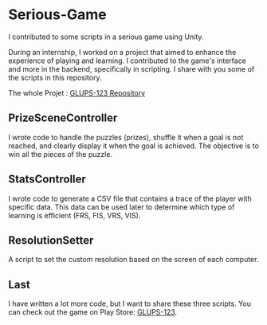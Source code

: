 # Serious-Game
I contributed to some scripts in a serious game using Unity.

During an internship, I worked on a project that aimed to enhance the experience of playing and learning. I contributed to the game's interface and more in the backend, specifically in scripting. I share with you some of the scripts in this repository.

The whole Projet : [GLUPS-123 Repository](https://github.com/FSTT-LIST/GLUPS-123/tree/master)

## PrizeSceneController
I wrote code to handle the puzzles (prizes), shuffle it when a goal is not reached, and clearly display it when the goal is achieved. The objective is to win all the pieces of the puzzle.

## StatsController
I wrote code to generate a CSV file that contains a trace of the player with specific data. This data can be used later to determine which type of learning is efficient (FRS, FIS, VRS, VIS).

## ResolutionSetter
A script to set the custom resolution based on the screen of each computer.

## Last
I have written a lot more code, but I want to share these three scripts. You can check out the game on Play Store: [GLUPS-123](https://play.google.com/store/apps/details?id=com.glups.m123&hl=en).
